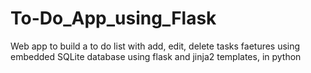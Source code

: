 # To-Do_App_using_Flask
Web app to build a to do list with add, edit, delete tasks faetures using embedded SQLite database using flask and jinja2 templates, in python
